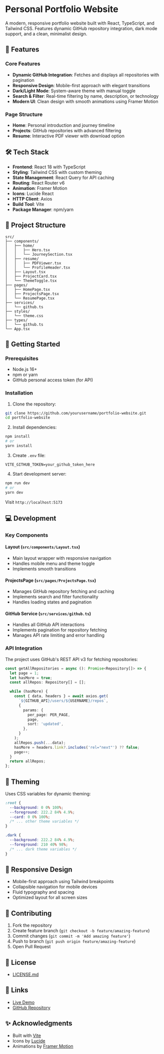 # Personal Portfolio Website

A modern, responsive portfolio website built with React, TypeScript, and Tailwind CSS. Features dynamic GitHub repository integration, dark mode support, and a clean, minimalist design.

## 🌟 Features

### Core Features
- **Dynamic GitHub Integration**: Fetches and displays all repositories with pagination
- **Responsive Design**: Mobile-first approach with elegant transitions
- **Dark/Light Mode**: System-aware theme with manual toggle
- **Search & Filter**: Real-time filtering by name, description, or technology
- **Modern UI**: Clean design with smooth animations using Framer Motion

### Page Structure
- **Home**: Personal introduction and journey timeline
- **Projects**: GitHub repositories with advanced filtering
- **Resume**: Interactive PDF viewer with download option

## 🛠 Tech Stack

- **Frontend**: React 18 with TypeScript
- **Styling**: Tailwind CSS with custom theming
- **State Management**: React Query for API caching
- **Routing**: React Router v6
- **Animation**: Framer Motion
- **Icons**: Lucide React
- **HTTP Client**: Axios
- **Build Tool**: Vite
- **Package Manager**: npm/yarn

## 📁 Project Structure

```
src/
├── components/
│   ├── home/
│   │   ├── Hero.tsx
│   │   └── JourneySection.tsx
│   ├── resume/
│   │   ├── PDFViewer.tsx
│   │   └── ProfileHeader.tsx
│   ├── Layout.tsx
│   ├── ProjectCard.tsx
│   └── ThemeToggle.tsx
├── pages/
│   ├── HomePage.tsx
│   ├── ProjectsPage.tsx
│   └── ResumePage.tsx
├── services/
│   └── github.ts
├── styles/
│   └── theme.css
├── types/
│   └── github.ts
└── App.tsx
```

## 🚀 Getting Started

### Prerequisites
- Node.js 16+
- npm or yarn
- GitHub personal access token (for API)

### Installation

1. Clone the repository:
```bash
git clone https://github.com/yourusername/portfolio-website.git
cd portfolio-website
```

2. Install dependencies:
```bash
npm install
# or
yarn install
```

3. Create `.env` file:
```env
VITE_GITHUB_TOKEN=your_github_token_here
```

4. Start development server:
```bash
npm run dev
# or
yarn dev
```

Visit `http://localhost:5173`

## 💻 Development

### Key Components

#### Layout (`src/components/Layout.tsx`)
- Main layout wrapper with responsive navigation
- Handles mobile menu and theme toggle
- Implements smooth transitions

#### ProjectsPage (`src/pages/ProjectsPage.tsx`)
- Manages GitHub repository fetching and caching
- Implements search and filter functionality
- Handles loading states and pagination

#### GitHub Service (`src/services/github.ts`)
- Handles all GitHub API interactions
- Implements pagination for repository fetching
- Manages API rate limiting and error handling

### API Integration

The project uses GitHub's REST API v3 for fetching repositories:

```typescript
const getAllRepositories = async (): Promise<Repository[]> => {
  let page = 1;
  let hasMore = true;
  const allRepos: Repository[] = [];

  while (hasMore) {
    const { data, headers } = await axios.get(
      `${GITHUB_API}/users/${USERNAME}/repos`,
      {
        params: {
          per_page: PER_PAGE,
          page,
          sort: 'updated',
        },
      }
    );
    allRepos.push(...data);
    hasMore = headers.link?.includes('rel="next"') ?? false;
    page++;
  }
  return allRepos;
};
```

## 🎨 Theming

Uses CSS variables for dynamic theming:
```css
:root {
  --background: 0 0% 100%;
  --foreground: 222.2 84% 4.9%;
  --card: 0 0% 100%;
  /* ... other theme variables */
}

.dark {
  --background: 222.2 84% 4.9%;
  --foreground: 210 40% 98%;
  /* ... dark theme variables */
}
```

## 📱 Responsive Design

- Mobile-first approach using Tailwind breakpoints
- Collapsible navigation for mobile devices
- Fluid typography and spacing
- Optimized layout for all screen sizes

## 🤝 Contributing

1. Fork the repository
2. Create feature branch (`git checkout -b feature/amazing-feature`)
3. Commit changes (`git commit -m 'Add amazing feature'`)
4. Push to branch (`git push origin feature/amazing-feature`)
5. Open Pull Request

## 📄 License

- [LICENSE.md](LICENSE.md)

## 🔗 Links

- [Live Demo](https://your-portfolio-url.com)
- [GitHub Repository](https://github.com/yourusername/portfolio-website)

## ✨ Acknowledgments

- Built with [Vite](https://vitejs.dev)
- Icons by [Lucide](https://lucide.dev)
- Animations by [Framer Motion](https://www.framer.com/motion)
